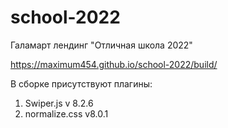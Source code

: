 # school-2022
Галамарт лендинг "Отличная школа 2022"


https://maximum454.github.io/school-2022/build/


В сборке присутствуют плагины:

1) Swiper.js v 8.2.6
2) normalize.css v8.0.1
